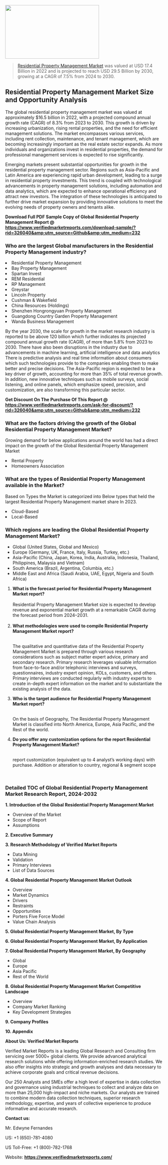 <img src="https://ffe5etoiles.com/wp-content/uploads/2024/12/MST1-300x171.png" alt="" width="300" height="171" class="alignnone size-medium wp-image-20088" /><blockquote><p><p><a href="https://www.verifiedmarketreports.com/download-sample/?rid=326040&utm_source=Github&utm_medium=232" target="_blank">Residential Property Management Market</a> was valued at USD 17.4 Billion in 2022 and is projected to reach USD 29.5 Billion by 2030, growing at a CAGR of 7.5% from 2024 to 2030.</p></blockquote><p><h2>Residential Property Management Market Size and Opportunity Analysis</h2><p>The global residential property management market was valued at approximately $16.5 billion in 2022, with a projected compound annual growth rate (CAGR) of 8.3% from 2023 to 2030. This growth is driven by increasing urbanization, rising rental properties, and the need for efficient management solutions. The market encompasses various services, including rent collection, maintenance, and tenant management, which are becoming increasingly important as the real estate sector expands. As more individuals and organizations invest in residential properties, the demand for professional management services is expected to rise significantly.</p><p>Emerging markets present substantial opportunities for growth in the residential property management sector. Regions such as Asia-Pacific and Latin America are experiencing rapid urban development, leading to a surge in residential property investments. This trend is coupled with technological advancements in property management solutions, including automation and data analytics, which are expected to enhance operational efficiency and attract new investors. The integration of these technologies is anticipated to further drive market expansion by providing innovative solutions to meet the evolving needs of property owners and tenants alike.</p></p><p class=""><strong>Download Full PDF Sample Copy of Global Residential Property Management Report @ <a href="https://www.verifiedmarketreports.com/download-sample/?rid=326040&amp;utm_source=Github&amp;utm_medium=232" target="_blank">https://www.verifiedmarketreports.com/download-sample/?rid=326040&amp;utm_source=Github&amp;utm_medium=232</a></strong></p><h3 id="" class="">Who are the largest Global manufacturers in the Residential Property Management industry?</h3><p><li>Residential Property Management</li><li> Bay Property Management</li><li> Spartan Invest</li><li> REM Residential</li><li> RP Management</li><li> Greystar</li><li> Lincoln Property</li><li> Cushman & Wakefield</li><li> China Resources (Holdings)</li><li> Shenzhen Hongrongyuan Property Management</li><li> Guangdong Country Garden Property Management</li><li> Wanda Business Management</li></p><div class=""><div class="" dir="" data-message-author-role="" data-message-id="" data-message-model-slug=""><div class=""><div class=""><div class=""><div class="" dir="" data-message-author-role="" data-message-id="" data-message-model-slug=""><div class=""><div class=""><p>By the year 2030, the scale for growth in the market research industry is reported to be above 120 billion which further indicates its projected compound annual growth rate (CAGR), of more than 5.8% from 2023 to 2030. There have also been disruptions in the industry due to advancements in machine learning, artificial intelligence and data analytics There is predictive analysis and real time information about consumers which such technologies provide to the companies enabling them to make better and precise decisions. The Asia-Pacific region is expected to be a key driver of growth, accounting for more than 35% of total revenue growth. In addition, new innovative techniques such as mobile surveys, social listening, and online panels, which emphasize speed, precision, and customization, are also transforming this particular sector.</p><p><strong>Get Discount On The Purchase Of This Report @&nbsp; <a href="https://www.verifiedmarketreports.com/ask-for-discount/?rid=326040&amp;utm_source=Github&amp;utm_medium=232" target="_blank">https://www.verifiedmarketreports.com/ask-for-discount/?rid=326040&amp;utm_source=Github&amp;utm_medium=232</a></strong></p></div></div></div></div></div></div></div></div><h3 id="" class="">What are the factors driving the growth of the Global Residential Property Management Market?</h3><p id="" class="">Growing demand for below applications around the world has had a direct impact on the growth of the Global Residential Property Management Market</p><p id="" class=""><li>Rental Property</li><li> Homeowners Association</li></p><h3 id="" class="">What are the types of Residential Property Management available in the Market?</h3><p id="" class="">Based on Types the Market is categorized into Below types that held the largest Residential Property Management market share In 2023.</p><p id="" class=""><li>Cloud-Based</li><li> Local-Based</li></p><h3 id="" class="">Which regions are leading the Global Residential Property Management Market?</h3><ul><li>Global (United States, Global and Mexico)</li><li>Europe (Germany, UK, France, Italy, Russia, Turkey, etc.)</li><li>Asia-Pacific (China, Japan, Korea, India, Australia, Indonesia, Thailand, Philippines, Malaysia and Vietnam)</li><li>South America (Brazil, Argentina, Columbia, etc.)</li><li>Middle East and Africa (Saudi Arabia, UAE, Egypt, Nigeria and South Africa)</li></ul><p><ol><li><strong>What is the forecast period for Residential Property Management Market report?<br /></strong><br /><span data-sheets-root="1" data-sheets-value="{&quot;1&quot;:2,&quot;2&quot;:&quot;XXXX size is expected to develop revenue and exponential market growth at a remarkable CAGR during the forecast period from 2024&ndash;2030.&quot;}" data-sheets-userformat="{&quot;2&quot;:12674,&quot;4&quot;:{&quot;1&quot;:2,&quot;2&quot;:16776960},&quot;10&quot;:2,&quot;11&quot;:0,&quot;15&quot;:&quot;Arial&quot;,&quot;16&quot;:12}">Residential Property Management Market size is expected to develop revenue and exponential market growth at a remarkable CAGR during the forecast period from 2024&ndash;2031.</span><br /><br /></li><li><strong>What methodologies were used to compile Residential Property Management Market report?<br /><br /></strong><p>The qualitative and quantitative data of the&nbsp;Residential Property Management Market is prepared through various research considerations such as subject matter expert advice, primary and secondary research. Primary research leverages valuable information from face-to-face and/or telephonic interviews and surveys, questionnaires, industry expert opinion, KOLs, customers, and others. Primary interviews are conducted regularly with industry experts to create in-depth expert information on the market and to substantiate the existing analysis of the data.&nbsp;</p></li><li><strong>Who is the target audience for Residential Property Management Market report?<br /><br /></strong><p>On the basis of Geography, The&nbsp;Residential Property Management Market is classified into North America, Europe, Asia Pacific, and the Rest of the world.</p></li><li><strong>Do you offer any customization options for the report Residential Property Management Market?<br /><br /></strong><p>report customization (equivalent up to 4 analyst&rsquo;s working days) with purchase. Addition or alteration to country, regional &amp; segment scope</p><p>&nbsp;</p></li></ol></p><h3 id="" class="">Detailed TOC of Global Residential Property Management Market Research Report, 2024-2032</h3><p id="" class=""><strong>1. Introduction of the Global Residential Property Management Market</strong></p><ul><li>Overview of the Market</li><li>Scope of Report</li><li>Assumptions</li></ul><p id="" class=""><strong>2. Executive Summary</strong></p><p id="" class=""><strong>3. Research Methodology of&nbsp;Verified Market Reports</strong></p><ul><li>Data Mining</li><li>Validation</li><li>Primary Interviews</li><li>List of Data Sources</li></ul><p id="" class=""><strong>4. Global Residential Property Management Market Outlook</strong></p><ul><li>Overview</li><li>Market Dynamics</li><li>Drivers</li><li>Restraints</li><li>Opportunities</li><li>Porters Five Force Model</li><li>Value Chain Analysis</li></ul><p id="" class=""><strong>5. Global Residential Property Management Market, By&nbsp;Type</strong></p><p id="" class=""><strong>6. Global Residential Property Management Market, By Application</strong></p><p id="" class=""><strong>7. Global Residential Property Management Market, By Geography</strong></p><ul><li>Global</li><li>Europe</li><li>Asia Pacific</li><li>Rest of the World</li></ul><p id="" class=""><strong>8. Global Residential Property Management Market Competitive Landscape</strong></p><ul><li>Overview</li><li>Company Market Ranking</li><li>Key Development Strategies</li></ul><p id="" class=""><strong>9. Company Profiles</strong></p><p id="" class=""><strong>10. Appendix</strong></p><p id="" class=""><strong>About Us: Verified Market Reports</strong></p><p id="" class="">Verified Market Reports is a leading Global Research and Consulting firm servicing over 5000+ global clients. We provide advanced analytical research solutions while offering information-enriched research studies. We also offer insights into strategic and growth analyses and data necessary to achieve corporate goals and critical revenue decisions.</p><p id="" class="">Our 250 Analysts and SMEs offer a high level of expertise in data collection and governance using industrial techniques to collect and analyze data on more than 25,000 high-impact and niche markets. Our analysts are trained to combine modern data collection techniques, superior research methodology, expertise, and years of collective experience to produce informative and accurate research.</p><p id="" class=""><strong>Contact us:</strong></p><p id="" class="">Mr. Edwyne Fernandes</p><p id="" class="">US: +1 (650)-781-4080</p><p id="" class="">US Toll-Free: +1 (800)-782-1768</p><p id="" class="">Website: <a target="" data-test-app-aware-link=""><strong>https://www.verifiedmarketreports.com/</strong></a></p>
